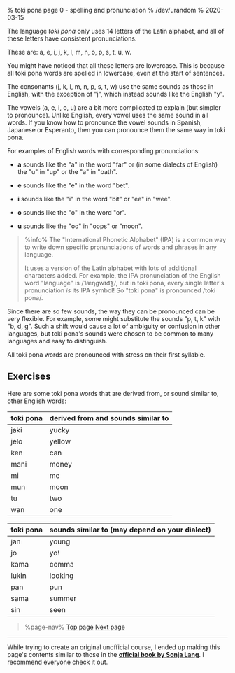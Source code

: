 % toki pona page 0 - spelling and pronunciation
% /dev/urandom
% 2020-03-15

The language *toki pona* only uses 14 letters of the Latin alphabet, and all of
these letters have consistent pronunciations. 

These are: a, e, i, j, k, l, m, n, o, p, s, t, u, w.

You might have noticed that all these letters are lowercase. This is because all
toki pona words are spelled in lowercase, even at the start of sentences.

The consonants (j, k, l, m, n, p, s, t, w) use the same sounds as those in English,
with the exception of "j", which instead sounds like the English "y".

The vowels (a, e, i, o, u) are a bit more complicated to explain (but simpler to
pronounce). Unlike English, every vowel uses the same sound in all words. If you
know how to pronounce the vowel sounds in Spanish, Japanese or Esperanto, then
you can pronounce them the same way in toki pona.

For examples of English words with corresponding pronunciations:

* **a** sounds like the "a" in the word "far" or (in some dialects of English) 
  the "u" in "up" or the "a" in "bath".

* **e** sounds like the "e" in the word "bet".

* **i** sounds like the "i" in the word "bit" or "ee" in "wee".

* **o** sounds like the "o" in the word "or". 

* **u** sounds like the "oo" in "oops" or "moon".

> %info%
> The "International Phonetic Alphabet" (IPA) is a common way to write
> down specific pronunciations of words and phrases in any language. 
>
> It uses a version of the Latin alphabet with lots of additional characters
> added. For example, the IPA pronunciation of the English word "language" is
> /ˈlæŋɡwɪd͡ʒ/, but in toki pona, every single letter's pronunciation _is_ its
> IPA symbol! So "toki pona" is pronounced /toki pona/.

Since there are so few sounds, the way they can be pronounced can be very
flexible. For example, some might substitute the sounds "p, t, k" with "b, d, g".
Such a shift would cause a lot of ambiguity or confusion in other languages, but
toki pona's sounds were chosen to be common to many languages and easy to
distinguish.

All toki pona words are pronounced with stress on their first syllable.

## Exercises 

Here are some toki pona words that are derived from, or sound similar to, other
English words:

| toki pona | derived from and sounds similar to |
|-----------|-------------------|
| jaki      | yucky             |
| jelo      | yellow            |
| ken       | can               |
| mani      | money             |
| mi        | me                |
| mun       | moon              |
| tu        | two               |
| wan       | one               |

| toki pona | sounds similar to (may depend on your dialect) |
|-----------|-------------------|
| jan       | young             |
| jo        | yo!               |
| kama      | comma             |
| lukin     | looking           |
| pan       | pun               |
| sama      | summer            |
| sin       | seen              |

> %page-nav%
> [Top page](.)
> [Next page](en/1)

---

While trying to create an original unofficial course, I ended up making this
page's contents similar to those in the [**official book by Sonja
Lang**](https://tokipona.org/). I recommend everyone check it out.
